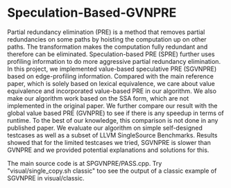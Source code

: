 # Speculation-Based-GVNPRE


Partial redundancy elimination (PRE) is a method that removes partial redundancies on some paths by hoisting the computation up on other paths. The transformation makes the computation fully redundant and therefore can be eliminated. Speculation-based PRE (SPRE) further uses profiling information to do more aggressive partial redundancy elimination. In this project, we implemented value-based speculative PRE (SGVNPRE) based on edge-profiling information. Compared with the main reference paper, which is solely based on lexical equivalence, we care about value equivalence and incorporated value-based PRE in our algorithm. We also make our algorithm work based on the SSA form, which are not implemented in the original paper. We further compare our result with the global value based PRE (GVNPRE) to see if there is any speedup in terms of runtime. To the best of our knowledge, this comparison is not done in any published paper. We evaluate our algorithm on simple self-designed testcases as well as a subset of LLVM SingleSource Benchmarks. Results showed that for the limited testcases we tried, SGVNPRE is slower than GVNPRE and we provided potential explanations and solutions for this.

The main source code is at SPGVNPRE/PASS.cpp. Try "visual/single_copy.sh classic" too see the output of a classic example of SGVNPRE in visual/classic.
